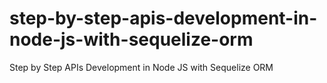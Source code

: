 # step-by-step-apis-development-in-node-js-with-sequelize-orm
 Step by Step APIs Development in Node JS with Sequelize ORM
